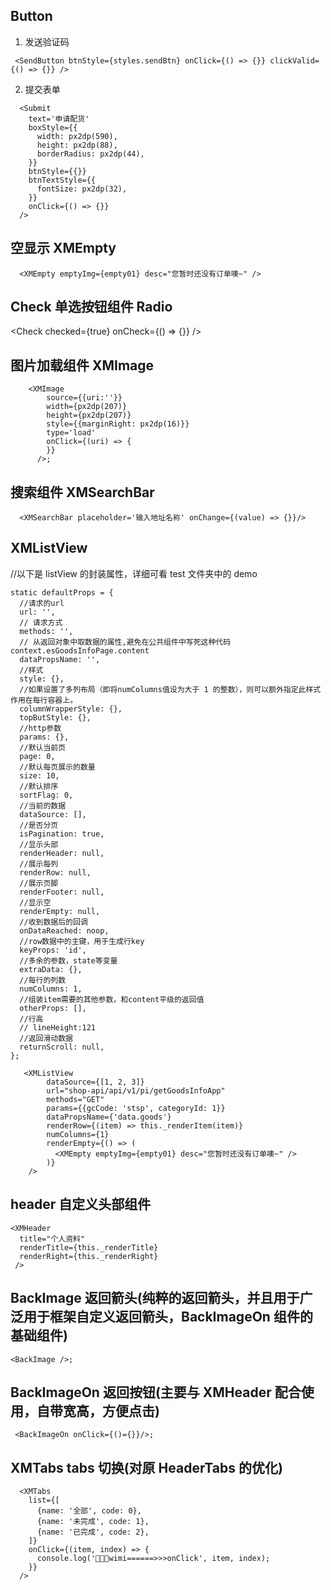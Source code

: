 <!--
 * @Author: wangtao
 * @Date: 2021-11-27 09:43:24
 * @LastEditors: 汪滔
 * @LastEditTime: 2021-12-31 12:00:36
 * @Description: 项目内部公用组件使用手册
-->

## Button

1. 发送验证码

```
 <SendButton btnStyle={styles.sendBtn} onClick={() => {}} clickValid={() => {}} />
```

2. 提交表单

```
  <Submit
    text='申请配货'
    boxStyle={{
      width: px2dp(590),
      height: px2dp(88),
      borderRadius: px2dp(44),
    }}
    btnStyle={{}}
    btnTextStyle={{
      fontSize: px2dp(32),
    }}
    onClick={() => {}}
  />
```

## 空显示 XMEmpty

```
  <XMEmpty emptyImg={empty01} desc="您暂时还没有订单噢~" />
```

## Check 单选按钮组件 Radio

<Check checked={true} onCheck={() => {}} />

## 图片加载组件 XMImage

```
    <XMImage
        source={{uri:''}}
        width={px2dp(207)}
        height={px2dp(207)}
        style={{marginRight: px2dp(16)}}
        type='load'
        onClick={(uri) => {
        }}
      />;
```

## 搜索组件 XMSearchBar

```
  <XMSearchBar placeholder='输入地址名称' onChange={(value) => {}}/>
```

## XMListView

//以下是 listView 的封装属性，详细可看 test 文件夹中的 demo

```
static defaultProps = {
  //请求的url
  url: '',
  // 请求方式
  methods: '',
  // 从返回对象中取数据的属性,避免在公共组件中写死这种代码context.esGoodsInfoPage.content
  dataPropsName: '',
  //样式
  style: {},
  //如果设置了多列布局（即将numColumns值设为大于 1 的整数），则可以额外指定此样式作用在每行容器上。
  columnWrapperStyle: {},
  topButStyle: {},
  //http参数
  params: {},
  //默认当前页
  page: 0,
  //默认每页展示的数量
  size: 10,
  //默认排序
  sortFlag: 0,
  //当前的数据
  dataSource: [],
  //是否分页
  isPagination: true,
  //显示头部
  renderHeader: null,
  //展示每列
  renderRow: null,
  //展示页脚
  renderFooter: null,
  //显示空
  renderEmpty: null,
  //收到数据后的回调
  onDataReached: noop,
  //row数据中的主键，用于生成行key
  keyProps: 'id',
  //多余的参数，state等变量
  extraData: {},
  //每行的列数
  numColumns: 1,
  //组装item需要的其他参数，和content平级的返回值
  otherProps: [],
  //行高
  // lineHeight:121
  //返回滑动数据
  returnScroll: null,
};
```

```
   <XMListView
        dataSource={[1, 2, 3]}
        url="shop-api/api/v1/pi/getGoodsInfoApp"
        methods="GET"
        params={{gcCode: 'stsp', categoryId: 1}}
        dataPropsName={'data.goods'}
        renderRow={(item) => this._renderItem(item)}
        numColumns={1}
        renderEmpty={() => (
          <XMEmpty emptyImg={empty01} desc="您暂时还没有订单噢~" />
        )}
    />
```

## header 自定义头部组件

```
<XMHeader
  title="个人资料"
  renderTitle={this._renderTitle}
  renderRight={this._renderRight}
 />
```

## BackImage 返回箭头(纯粹的返回箭头，并且用于广泛用于框架自定义返回箭头，BackImageOn 组件的基础组件)

```
<BackImage />;
```

## BackImageOn 返回按钮(主要与 XMHeader 配合使用，自带宽高，方便点击)

```
 <BackImageOn onClick={()={}}/>;
```

## XMTabs tabs 切换(对原 HeaderTabs 的优化)

```
  <XMTabs
    list={[
      {name: '全部', code: 0},
      {name: '未完成', code: 1},
      {name: '已完成', code: 2},
    ]}
    onClick={(item, index) => {
      console.log('🚀🚀🚀wimi======>>>onClick', item, index);
    }}
  />
```
